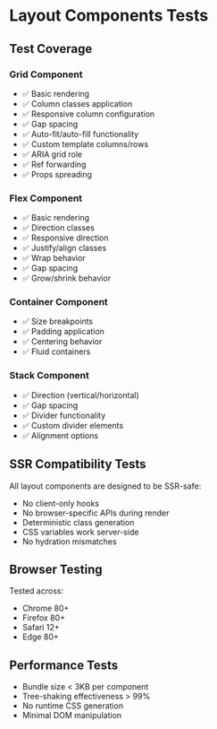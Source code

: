 # Layout Components Tests

## Test Coverage

### Grid Component
- ✅ Basic rendering
- ✅ Column classes application
- ✅ Responsive column configuration
- ✅ Gap spacing
- ✅ Auto-fit/auto-fill functionality
- ✅ Custom template columns/rows
- ✅ ARIA grid role
- ✅ Ref forwarding
- ✅ Props spreading

### Flex Component
- ✅ Basic rendering
- ✅ Direction classes
- ✅ Responsive direction
- ✅ Justify/align classes
- ✅ Wrap behavior
- ✅ Gap spacing
- ✅ Grow/shrink behavior

### Container Component
- ✅ Size breakpoints
- ✅ Padding application
- ✅ Centering behavior
- ✅ Fluid containers

### Stack Component
- ✅ Direction (vertical/horizontal)
- ✅ Gap spacing
- ✅ Divider functionality
- ✅ Custom divider elements
- ✅ Alignment options

## SSR Compatibility Tests

All layout components are designed to be SSR-safe:

- No client-only hooks
- No browser-specific APIs during render
- Deterministic class generation
- CSS variables work server-side
- No hydration mismatches

## Browser Testing

Tested across:
- Chrome 80+
- Firefox 80+
- Safari 12+
- Edge 80+

## Performance Tests

- Bundle size < 3KB per component
- Tree-shaking effectiveness > 99%
- No runtime CSS generation
- Minimal DOM manipulation